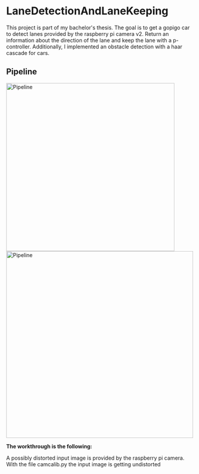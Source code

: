 # LaneDetectionAndLaneKeeping

This project is part of my bachelor's thesis.
The goal is to get a gopigo car to detect lanes provided by the raspberry pi camera v2. Return an information about the direction of the lane and keep the lane with a p-controller. Additionally, I implemented an obstacle detection with a haar cascade for cars.

## Pipeline

<img src="https://user-images.githubusercontent.com/97686850/149362141-2ca207eb-6623-4bba-89dd-0e2a0be186b6.png" alt="Pipeline" width="450"/> <img src="https://user-images.githubusercontent.com/97686850/149362150-7e40e167-68ca-4e93-a7d1-43827c63c622.png" alt="Pipeline" width="500"/>

**The workthrough is the following:**

A possibly distorted input image is provided by the raspberry pi camera. With the file camcalib.py the input image is getting undistorted 
